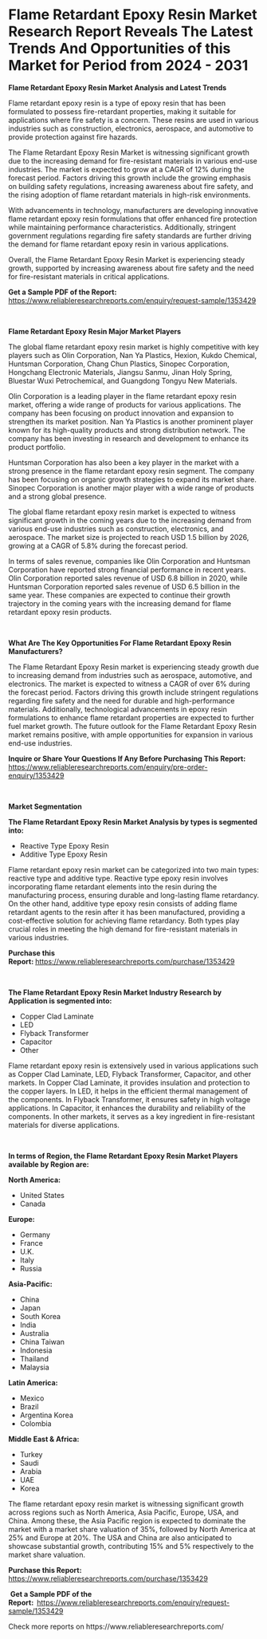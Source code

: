 <p><h1>Flame Retardant Epoxy Resin Market Research Report Reveals The Latest Trends And Opportunities of this Market for Period from 2024 - 2031</h1></p><p><strong>Flame Retardant Epoxy Resin Market Analysis and Latest Trends</strong></p>
<p><p>Flame retardant epoxy resin is a type of epoxy resin that has been formulated to possess fire-retardant properties, making it suitable for applications where fire safety is a concern. These resins are used in various industries such as construction, electronics, aerospace, and automotive to provide protection against fire hazards.</p><p>The Flame Retardant Epoxy Resin Market is witnessing significant growth due to the increasing demand for fire-resistant materials in various end-use industries. The market is expected to grow at a CAGR of 12% during the forecast period. Factors driving this growth include the growing emphasis on building safety regulations, increasing awareness about fire safety, and the rising adoption of flame retardant materials in high-risk environments.</p><p>With advancements in technology, manufacturers are developing innovative flame retardant epoxy resin formulations that offer enhanced fire protection while maintaining performance characteristics. Additionally, stringent government regulations regarding fire safety standards are further driving the demand for flame retardant epoxy resin in various applications.</p><p>Overall, the Flame Retardant Epoxy Resin Market is experiencing steady growth, supported by increasing awareness about fire safety and the need for fire-resistant materials in critical applications.</p></p>
<p><strong>Get a Sample PDF of the Report:&nbsp;</strong> <a href="https://www.reliableresearchreports.com/enquiry/request-sample/1353429">https://www.reliableresearchreports.com/enquiry/request-sample/1353429</a></p>
<p>&nbsp;</p>
<p><strong>Flame Retardant Epoxy Resin Major Market Players</strong></p>
<p><p>The global flame retardant epoxy resin market is highly competitive with key players such as Olin Corporation, Nan Ya Plastics, Hexion, Kukdo Chemical, Huntsman Corporation, Chang Chun Plastics, Sinopec Corporation, Hongchang Electronic Materials, Jiangsu Sanmu, Jinan Holy Spring, Bluestar Wuxi Petrochemical, and Guangdong Tongyu New Materials.</p><p>Olin Corporation is a leading player in the flame retardant epoxy resin market, offering a wide range of products for various applications. The company has been focusing on product innovation and expansion to strengthen its market position. Nan Ya Plastics is another prominent player known for its high-quality products and strong distribution network. The company has been investing in research and development to enhance its product portfolio.</p><p>Huntsman Corporation has also been a key player in the market with a strong presence in the flame retardant epoxy resin segment. The company has been focusing on organic growth strategies to expand its market share. Sinopec Corporation is another major player with a wide range of products and a strong global presence.</p><p>The global flame retardant epoxy resin market is expected to witness significant growth in the coming years due to the increasing demand from various end-use industries such as construction, electronics, and aerospace. The market size is projected to reach USD 1.5 billion by 2026, growing at a CAGR of 5.8% during the forecast period.</p><p>In terms of sales revenue, companies like Olin Corporation and Huntsman Corporation have reported strong financial performance in recent years. Olin Corporation reported sales revenue of USD 6.8 billion in 2020, while Huntsman Corporation reported sales revenue of USD 6.5 billion in the same year. These companies are expected to continue their growth trajectory in the coming years with the increasing demand for flame retardant epoxy resin products.</p></p>
<p>&nbsp;</p>
<p><strong>What Are The Key Opportunities For Flame Retardant Epoxy Resin Manufacturers?</strong></p>
<p><p>The Flame Retardant Epoxy Resin market is experiencing steady growth due to increasing demand from industries such as aerospace, automotive, and electronics. The market is expected to witness a CAGR of over 6% during the forecast period. Factors driving this growth include stringent regulations regarding fire safety and the need for durable and high-performance materials. Additionally, technological advancements in epoxy resin formulations to enhance flame retardant properties are expected to further fuel market growth. The future outlook for the Flame Retardant Epoxy Resin market remains positive, with ample opportunities for expansion in various end-use industries.</p></p>
<p><strong>Inquire or Share Your Questions If Any Before Purchasing This Report:</strong> <a href="https://www.reliableresearchreports.com/enquiry/pre-order-enquiry/1353429">https://www.reliableresearchreports.com/enquiry/pre-order-enquiry/1353429</a></p>
<p>&nbsp;</p>
<p><strong>Market Segmentation</strong></p>
<p><strong>The Flame Retardant Epoxy Resin Market Analysis by types is segmented into:</strong></p>
<p><ul><li>Reactive Type Epoxy Resin</li><li>Additive Type Epoxy Resin</li></ul></p>
<p><p>Flame retardant epoxy resin market can be categorized into two main types: reactive type and additive type. Reactive type epoxy resin involves incorporating flame retardant elements into the resin during the manufacturing process, ensuring durable and long-lasting flame retardancy. On the other hand, additive type epoxy resin consists of adding flame retardant agents to the resin after it has been manufactured, providing a cost-effective solution for achieving flame retardancy. Both types play crucial roles in meeting the high demand for fire-resistant materials in various industries.</p></p>
<p><strong>Purchase this Report:&nbsp;</strong><a href="https://www.reliableresearchreports.com/purchase/1353429">https://www.reliableresearchreports.com/purchase/1353429</a></p>
<p>&nbsp;</p>
<p><strong>The Flame Retardant Epoxy Resin Market Industry Research by Application is segmented into:</strong></p>
<p><ul><li>Copper Clad Laminate</li><li>LED</li><li>Flyback Transformer</li><li>Capacitor</li><li>Other</li></ul></p>
<p><p>Flame retardant epoxy resin is extensively used in various applications such as Copper Clad Laminate, LED, Flyback Transformer, Capacitor, and other markets. In Copper Clad Laminate, it provides insulation and protection to the copper layers. In LED, it helps in the efficient thermal management of the components. In Flyback Transformer, it ensures safety in high voltage applications. In Capacitor, it enhances the durability and reliability of the components. In other markets, it serves as a key ingredient in fire-resistant materials for diverse applications.</p></p>
<p>&nbsp;</p>
<p><strong>In terms of Region, the Flame Retardant Epoxy Resin Market Players available by Region are:</strong></p>
<p>
    <p> <strong> North America: </strong>
        <ul>
            <li>United States</li>
            <li>Canada</li>
        </ul>
        </p> 
    <p> <strong> Europe: </strong>
        <ul>
            <li>Germany</li>
            <li>France</li>
            <li>U.K.</li>
            <li>Italy</li>
            <li>Russia</li>
        </ul>
        </p> 
    <p> <strong> Asia-Pacific: </strong>
        <ul>
            <li>China</li>
            <li>Japan</li>
            <li>South Korea</li>
            <li>India</li>
            <li>Australia</li>
            <li>China Taiwan</li>
            <li>Indonesia</li>
            <li>Thailand</li>
            <li>Malaysia</li>
        </ul>
        </p> 
    <p> <strong> Latin America: </strong>
        <ul>
            <li>Mexico</li>
            <li>Brazil</li>
            <li>Argentina Korea</li>
            <li>Colombia</li>
        </ul>
        </p> 
    <p> <strong> Middle East & Africa: </strong>
        <ul>
            <li>Turkey</li>
            <li>Saudi</li>
            <li>Arabia</li>
            <li>UAE</li>
            <li>Korea</li>
        </ul>
    </p>
    </p>
<p><p>The flame retardant epoxy resin market is witnessing significant growth across regions such as North America, Asia Pacific, Europe, USA, and China. Among these, the Asia Pacific region is expected to dominate the market with a market share valuation of 35%, followed by North America at 25% and Europe at 20%. The USA and China are also anticipated to showcase substantial growth, contributing 15% and 5% respectively to the market share valuation.</p></p>
<p><strong>Purchase this Report: </strong><a href="https://www.reliableresearchreports.com/purchase/1353429">https://www.reliableresearchreports.com/purchase/1353429</a></p>
<p>&nbsp;<strong>Get a Sample PDF of the Report:&nbsp;&nbsp;</strong><a href="https://www.reliableresearchreports.com/enquiry/request-sample/1353429">https://www.reliableresearchreports.com/enquiry/request-sample/1353429</a></p>
<p><strong></strong></p>
<p>Check more reports on https://www.reliableresearchreports.com/</p>